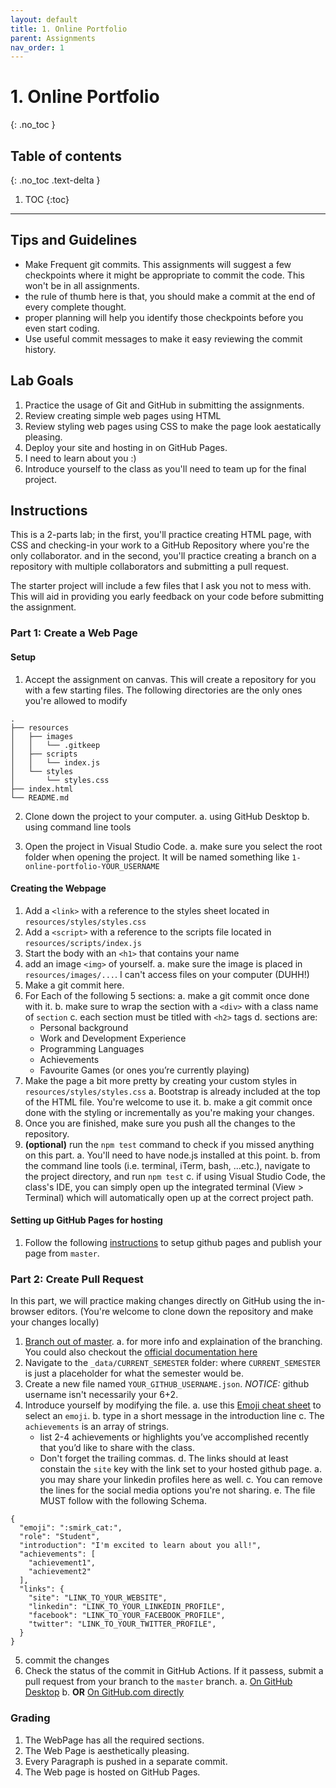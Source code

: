 ```yaml
---
layout: default
title: 1. Online Portfolio
parent: Assignments
nav_order: 1
---
```

# 1. Online Portfolio
{: .no_toc }

## Table of contents
{: .no_toc .text-delta }

1. TOC
{:toc}

---
## Tips and Guidelines
* Make Frequent git commits. This assignments will suggest a few checkpoints where it might be appropriate to commit the code. This won't be in all assignments.
* the rule of thumb here is that, you should make a commit at the end of every complete thought.
* proper planning will help you identify those checkpoints before you even start coding.
* Use useful commit messages to make it easy reviewing the commit history.

## Lab Goals
1. Practice the usage of Git and GitHub in submitting the assignments.
2. Review creating simple web pages using HTML
3. Review styling web pages using CSS to make the page look aestatically pleasing.
4. Deploy your site and hosting in on GitHub Pages.
5. I need to learn about you :)
6. Introduce yourself to the class as you'll need to team up for the final project.

## Instructions
This is a 2-parts lab; in the first, you'll practice creating HTML page, with CSS and checking-in your work to a GitHub Repository where you're the only collaborator. and in the second, you'll practice creating a branch on a repository with multiple collaborators and submitting a pull request.

The starter project will include a few files that I ask you not to mess with. This will aid in providing you early feedback on your code before submitting the assignment.

### Part 1: Create a Web Page
#### Setup
1. Accept the assignment on canvas.
  This will create a repository for you with a few starting files. The following directories are the only ones you're allowed to modify

```
.
├── resources
│   ├── images
│   │   └── .gitkeep
│   ├── scripts
│   │   └── index.js
│   └── styles
│       └── styles.css
├── index.html
└── README.md
```

2. Clone down the project to your computer.
  a. using GitHub Desktop
  b. using command line tools

3. Open the project in Visual Studio Code.
  a. make sure you select the root folder when opening the project. It will be named something like `1-online-portfolio-YOUR_USERNAME`

#### Creating the Webpage
1. Add a `<link>` with a reference to the styles sheet located in `resources/styles/styles.css`
2. Add a `<script>` with a reference to the scripts file located in `resources/scripts/index.js`
3. Start the body with an `<h1>` that contains your name
4. add an image `<img>` of yourself.
  a. make sure the image is placed in `resources/images/...`. I can't access files on your computer (DUHH!)
5. Make a git commit here.
6. For Each of the following 5 sections:
  a. make a git commit once done with it.
  b. make sure to wrap the section with a `<div>` with a class name of `section`
  c. each section must be titled with `<h2>` tags
  d. sections are:
    * Personal background
    * Work and Development Experience
    * Programming Languages
    * Achievements
    * Favourite Games (or ones you’re currently playing)
7. Make the page a bit more pretty by creating your custom styles in `resources/styles/styles.css`
  a. Bootstrap is already included at the top of the HTML file. You're welcome to use it.
  b. make a git commit once done with the styling or incrementally as you're making your changes.
7. Once you are finished, make sure you push all the changes to the repository.
8. **(optional)** run the `npm test` command to check if you missed anything on this part.
  a. You'll need to have node.js installed at this point.
  b. from the command line tools (i.e. terminal, iTerm, bash, ...etc.), navigate to the project directory, and run `npm test`
  c. if using Visual Studio Code, the class's IDE, you can simply open up the integrated terminal (View > Terminal) which will automatically open up at the correct project path.

#### Setting up GitHub Pages for hosting
1. Follow the following [instructions](https://help.github.com/en/enterprise/2.13/user/articles/configuring-a-publishing-source-for-github-pages#enabling-github-pages-to-publish-your-site-from-master-or-gh-pages) to setup github pages and publish your page from `master`.

### Part 2: Create Pull Request
In this part, we will practice making changes directly on GitHub using the in-browser editors. (You're welcome to clone down the repository and make your changes locally)

1. [Branch out of master](https://help.github.com/en/desktop/contributing-to-projects/creating-a-branch-for-your-work).
  a. for more info and explaination of the branching. You could also checkout the [official documentation here](https://git-scm.com/book/en/v2/Git-Branching-Basic-Branching-and-Merging)
2. Navigate to the `_data/CURRENT_SEMESTER` folder: where `CURRENT_SEMESTER` is just a placeholder for what the semester would be.
3. Create a new file named `YOUR_GITHUB_USERNAME.json`. *NOTICE:* github username isn't necessarily your 6+2.
4. Introduce yourself by modifying the file.
  a. use this [Emoji cheat sheet](https://www.webfx.com/tools/emoji-cheat-sheet/) to select an `emoji`.
  b. type in a short message in the introduction line
  c. The `achievements` is an array of strings.
    * list 2-4 achievements or highlights you’ve accomplished recently that you’d like to share with the class.
    * Don't forget the trailing commas.
  d. The links should at least constain the `site` key with the link set to your hosted github page.
    a. you may share your linkedin profiles here as well.
    c. You can remove the lines for the social media options you're not sharing.
  e. The file MUST follow with the following Schema.

  ```
  {
    "emoji": ":smirk_cat:",
    "role": "Student",
    "introduction": "I'm excited to learn about you all!",
    "achievements": [
      "achievement1",
      "achievement2"
    ],
    "links": {
      "site": "LINK_TO_YOUR_WEBSITE",
      "linkedin": "LINK_TO_YOUR_LINKEDIN_PROFILE",
      "facebook": "LINK_TO_YOUR_FACEBOOK_PROFILE",
      "twitter": "LINK_TO_YOUR_TWITTER_PROFILE",
    }
  }
  ```
5. commit the changes
6. Check the status of the commit in GitHub Actions. If it passess, submit a pull request from your branch to the `master` branch.
  a. [On GitHub Desktop](https://help.github.com/en/desktop/contributing-to-projects/creating-a-pull-request)
  b. **OR** [On GitHub.com directly](https://help.github.com/en/github/collaborating-with-issues-and-pull-requests/creating-a-pull-request)

### Grading
1. The WebPage has all the required sections.
2. The Web Page is aesthetically pleasing.
3. Every Paragraph is pushed in a separate commit.
4. The Web page is hosted on GitHub Pages.
